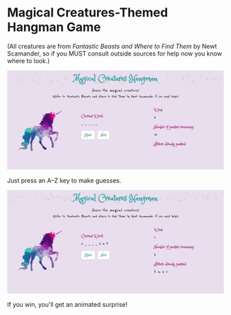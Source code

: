 # Magical Creatures-Themed Hangman Game

(All creatures are from *Fantastic Beasts and Where to Find Them* by Newt Scamander, so if you MUST consult outside sources for help now you know where to look.)

![screenshot of homepage](docs/home-screenshot.png)

Just press an A–Z key to make guesses.

![screenshot of homepage](docs/some-letters.png)

If you win, you'll get an animated surprise!